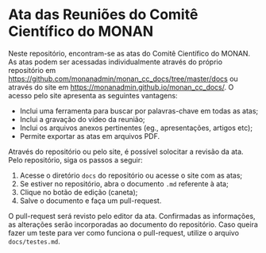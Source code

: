 # Ata das Reuniões do Comitê Científico do MONAN

Neste repositório, encontram-se as atas do Comitê Científico do MONAN. As atas podem ser acessadas individualmente através do próprio repositório em https://github.com/monanadmin/monan_cc_docs/tree/master/docs ou através do site em https://monanadmin.github.io/monan_cc_docs/. O acesso pelo site apresenta as seguintes vantagens:

* Inclui uma ferramenta para buscar por palavras-chave em todas as atas;
* Inclui a gravação do vídeo da reunião;
* Inclui os arquivos anexos pertinentes (eg., apresentações, artigos etc);
* Permite exportar as atas em arquivos PDF.

Através do repositório ou pelo site, é possível solocitar a revisão da ata. Pelo repositório, siga os passos a seguir:

1. Acesse o diretório `docs` do repositório ou acesse o site com as atas;
2. Se estiver no repositório, abra o documento `.md` referente à ata;
3. Clique no botão de edição (caneta);
4. Salve o documento e faça um pull-request.

O pull-request será revisto pelo editor da ata. Confirmadas as informações, as alterações serão incorporadas ao documento do repositório. Caso queira fazer um teste para ver como funciona o pull-request, utilize o arquivo `docs/testes.md`.
